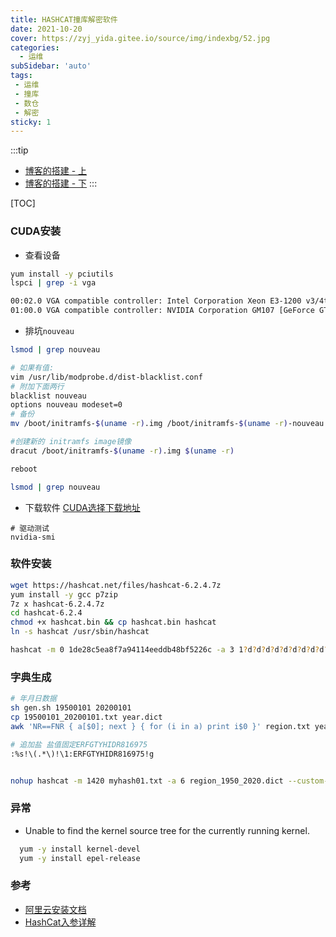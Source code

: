 ```yaml
---
title: HASHCAT撞库解密软件
date: 2021-10-20
cover: https://zyj_yida.gitee.io/source/img/indexbg/52.jpg
categories:
  - 运维
subSidebar: 'auto'
tags:
 - 运维
 - 撞库
 - 数仓
 - 解密
sticky: 1
---
```



:::tip 

+ [博客的搭建 - 上](./blog-deploy-1.html)    
+ [博客的搭建 - 下](./blog-deploy-2.html) 
:::

<!-- more -->



[TOC]

### CUDA安装
- 查看设备
```bash
yum install -y pciutils
lspci | grep -i vga

00:02.0 VGA compatible controller: Intel Corporation Xeon E3-1200 v3/4th Gen Core Processor Integrated Graphics Controller (rev 06)
01:00.0 VGA compatible controller: NVIDIA Corporation GM107 [GeForce GTX 750] (rev a2)
```
- 排坑`nouveau`
```bash
lsmod | grep nouveau

# 如果有值:
vim /usr/lib/modprobe.d/dist-blacklist.conf
# 附加下面两行
blacklist nouveau
options nouveau modeset=0
# 备份
mv /boot/initramfs-$(uname -r).img /boot/initramfs-$(uname -r)-nouveau.img  

#创建新的 initramfs image镜像
dracut /boot/initramfs-$(uname -r).img $(uname -r)  

reboot

lsmod | grep nouveau

```
- 下载软件 
[CUDA选择下载地址](https://developer.nvidia.com/cuda-downloads?target_os=Linux&target_arch=x86_64&Distribution=CentOS&target_version=7&target_type=runfile_local
)
```
# 驱动测试
nvidia-smi
```

### 软件安装
```bash
wget https://hashcat.net/files/hashcat-6.2.4.7z
yum install -y gcc p7zip
7z x hashcat-6.2.4.7z
cd hashcat-6.2.4 
chmod +x hashcat.bin && cp hashcat.bin hashcat
ln -s hashcat /usr/sbin/hashcat

hashcat -m 0 1de28c5ea8f7a94114eeddb48bf5226c -a 3 1?d?d?d?d?d?d?d?d?d?d --show --force

```
### 字典生成
```bash
# 年月日数据
sh gen.sh 19500101 20200101
cp 19500101_20200101.txt year.dict
awk 'NR==FNR { a[$0]; next } { for (i in a) print i$0 }' region.txt year.dict > region_1950_2020.dict

# 追加盐 盐值固定ERFGTYHIDR816975
:%s!\(.*\)!\1:ERFGTYHIDR816975!g


nohup hashcat -m 1420 myhash01.txt -a 6 region_1950_2020.dict --custom-charset1 ?dX ?d?d?d?1 --force -o salt_test.out --status --status-timer 10 >> hashcat.log 2>&1 &
```

### 异常
- Unable to find the kernel source tree for the currently running kernel. 
```bash
  yum -y install kernel-devel
  yum -y install epel-release
```

### 参考

- [阿里云安装文档](https://github.com/jas502n/sangfor/blob/master/1earn/Security/%E5%AE%89%E5%85%A8%E5%B7%A5%E5%85%B7/Hashcat.md)
- [HashCat入参详解](https://apt404.github.io/2017/04/26/use-hashcat-crack-hash/)

